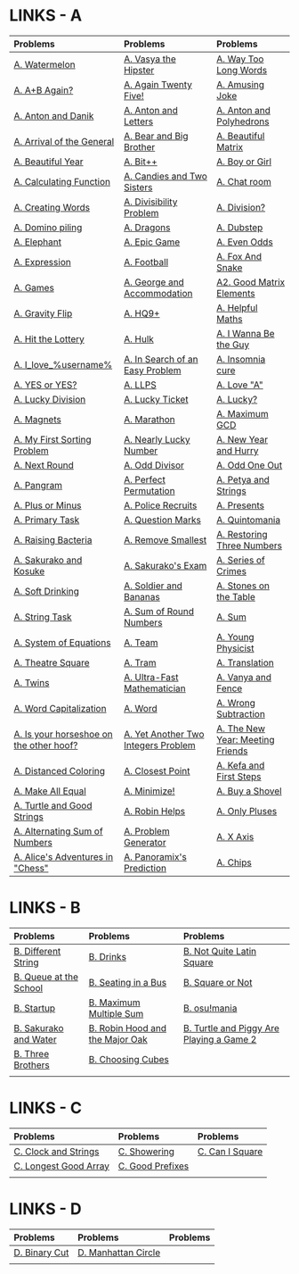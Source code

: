# LINKS - A
| Problems | Problems | Problems |
| :- | :- | :- |
| [ A. Watermelon ](https://codeforces.com/contest/4/problem/A) | [ A. Vasya the Hipster ](https://codeforces.com/contest/581/problem/A) | [ A. Way Too Long Words ](https://codeforces.com/contest/71/problem/A) |
| [ A. A+B Again? ](https://codeforces.com/contest/1999/problem/A) | [ A. Again Twenty Five! ](https://codeforces.com/contest/630/problem/A) | [ A. Amusing Joke ](https://codeforces.com/contest/141/problem/A) |
| [ A. Anton and Danik ](https://codeforces.com/contest/734/problem/A) | [ A. Anton and Letters ](https://codeforces.com/contest/443/problem/A) | [ A. Anton and Polyhedrons ](https://codeforces.com/problemset/problem/785/A) |
| [ A. Arrival of the General ](https://codeforces.com/contest/144/problem/A) | [ A. Bear and Big Brother ](https://codeforces.com/contest/791/problem/A) | [ A. Beautiful Matrix ](https://codeforces.com/contest/263/problem/A) |
| [ A. Beautiful Year ](https://codeforces.com/contest/271/problem/A) | [ A. Bit++ ](https://codeforces.com/contest/282/problem/A) | [ A. Boy or Girl ](https://codeforces.com/contest/236/problem/A) |
| [ A. Calculating Function ](https://codeforces.com/contest/486/problem/A) | [ A. Candies and Two Sisters ](https://codeforces.com/contest/1335/problem/A) | [ A. Chat room ](https://codeforces.com/contest/58/problem/A) |
| [ A. Creating Words ](https://codeforces.com/contest/1985/problem/A) | [ A. Divisibility Problem ](https://codeforces.com/contest/1328/problem/A) | [ A. Division? ](https://codeforces.com/contest/1669/problem/A) |
| [ A. Domino piling ](https://codeforces.com/contest/50/problem/A) | [ A. Dragons ](https://codeforces.com/contest/230/problem/A) | [ A. Dubstep ](https://codeforces.com/contest/208/problem/A) |
| [ A. Elephant ](https://codeforces.com/contest/617/problem/A) | [ A. Epic Game ](https://codeforces.com/contest/119/problem/A) | [ A. Even Odds ](https://codeforces.com/contest/318/problem/A) |
| [ A. Expression ](https://codeforces.com/contest/479/problem/A) | [ A. Football ](https://codeforces.com/contest/96/problem/A) | [ A. Fox And Snake ](https://codeforces.com/contest/510/problem/A) |
| [ A. Games ](https://codeforces.com/contest/268/problem/A) | [ A. George and Accommodation ](https://codeforces.com/contest/467/problem/A) | [ A2. Good Matrix Elements ](https://codeforces.com/contest/177/problem/A2) |
| [ A. Gravity Flip ](https://codeforces.com/contest/405/problem/A) | [ A. HQ9+ ](https://codeforces.com/contest/133/problem/A) | [ A. Helpful Maths ](https://codeforces.com/contest/339/problem/A) |
| [ A. Hit the Lottery ](https://codeforces.com/contest/996/problem/A) | [ A. Hulk ](https://codeforces.com/contest/705/problem/A) | [ A. I Wanna Be the Guy ](https://codeforces.com/contest/469/problem/A) |
| [ A. I_love_%username% ](https://codeforces.com/contest/155/problem/A) | [ A. In Search of an Easy Problem ](https://codeforces.com/contest/1030/problem/A) | [ A. Insomnia cure ](https://codeforces.com/contest/148/problem/A) |
| [ A. YES or YES? ](https://codeforces.com/contest/1703/problem/A) | [ A. LLPS ](https://codeforces.com/problemset/problem/202/A) | [ A. Love "A" ](https://codeforces.com/contest/1146/problem/A) |
| [ A. Lucky Division ](https://codeforces.com/contest/122/problem/A) | [ A. Lucky Ticket ](https://codeforces.com/contest/146/problem/A) | [ A. Lucky? ](https://codeforces.com/contest/1676/problem/A) |
| [ A. Magnets ](https://codeforces.com/contest/344/problem/A) | [ A. Marathon ](https://codeforces.com/contest/1692/problem/A) | [ A. Maximum GCD ](https://codeforces.com/problemset/problem/1370/A) |
| [ A. My First Sorting Problem ](https://codeforces.com/contest/1971/problem/A) | [ A. Nearly Lucky Number ](https://codeforces.com/contest/110/problem/A) | [ A. New Year and Hurry ](https://codeforces.com/contest/750/problem/A) |
| [ A. Next Round ](https://codeforces.com/contest/158/problem/A) | [ A. Odd Divisor ](https://codeforces.com/contest/1475/problem/A) | [ A. Odd One Out ](https://codeforces.com/contest/1915/problem/A) |
| [ A. Pangram ](https://codeforces.com/contest/520/problem/A) | [ A. Perfect Permutation ](https://codeforces.com/contest/233/problem/A) | [ A. Petya and Strings ](https://codeforces.com/contest/112/problem/A) |
| [ A. Plus or Minus ](https://codeforces.com/contest/1807/problem/A) | [ A. Police Recruits ](https://codeforces.com/contest/427/problem/A) | [ A. Presents ](https://codeforces.com/contest/136/problem/A) |
| [ A. Primary Task ](https://codeforces.com/contest/2000/problem/A) | [ A. Question Marks ](https://codeforces.com/contest/1993/problem/A) | [ A. Quintomania ](https://codeforces.com/contest/2036/problem/A) |
| [ A. Raising Bacteria ](https://codeforces.com/contest/579/problem/A) | [ A. Remove Smallest ](https://codeforces.com/contest/1399/problem/A) | [ A. Restoring Three Numbers ](https://codeforces.com/contest/1154/problem/A) |
| [ A. Sakurako and Kosuke ](https://codeforces.com/problemset/problem/2033/A) | [ A. Sakurako's Exam ](https://codeforces.com/contest/2008/problem/A) | [ A. Series of Crimes ](https://codeforces.com/contest/181/problem/A) |
| [ A. Soft Drinking ](https://codeforces.com/contest/151/problem/A) | [ A. Soldier and Bananas ](https://codeforces.com/contest/546/problem/A) | [ A. Stones on the Table ](https://codeforces.com/contest/266/problem/A) |
| [ A. String Task ](https://codeforces.com/contest/118/problem/A) | [ A. Sum of Round Numbers ](https://codeforces.com/contest/1352/problem/A) | [ A. Sum ](https://codeforces.com/contest/1742/problem/A) |
| [ A. System of Equations ](https://codeforces.com/contest/214/problem/A) | [ A. Team ](https://codeforces.com/contest/231/problem/A) | [ A. Young Physicist ](https://codeforces.com/contest/69/problem/A) |
| [ A. Theatre Square ](https://codeforces.com/contest/1/problem/A) | [ A. Tram ](https://codeforces.com/contest/116/problem/A) | [ A. Translation ](https://codeforces.com/contest/41/problem/A) |
| [ A. Twins ](https://codeforces.com/contest/160/problem/A) | [ A. Ultra-Fast Mathematician ](https://codeforces.com/contest/61/problem/A) | [ A. Vanya and Fence ](https://codeforces.com/contest/677/problem/A) |
| [ A. Word Capitalization ](https://codeforces.com/contest/281/problem/A) | [ A. Word ](https://codeforces.com/contest/59/problem/A) | [ A. Wrong Subtraction ](https://codeforces.com/contest/977/problem/A) |
| [ A. Is your horseshoe on the other hoof? ](https://codeforces.com/contest/228/problem/A) | [ A. Yet Another Two Integers Problem ](https://codeforces.com/contest/1409/problem/A) | [ A. The New Year: Meeting Friends ](https://codeforces.com/contest/723/problem/A) |
| [ A. Distanced Coloring ](https://codeforces.com/contest/2002/problem/A) | [ A. Closest Point ](https://codeforces.com/contest/2004/problem/A) | [ A. Kefa and First Steps ](https://codeforces.com/contest/580/problem/A) |
| [ A. Make All Equal ](https://codeforces.com/contest/2001/problem/A) | [ A. Minimize! ](https://codeforces.com/contest/2009/problem/A) | [ A. Buy a Shovel ](https://codeforces.com/contest/732/problem/A) |
| [ A. Turtle and Good Strings ](https://codeforces.com/contest/2003/problem/A) | [ A. Robin Helps ](https://codeforces.com/contest/2014/problem/A) | [ A. Only Pluses ](https://codeforces.com/contest/1992/problem/A) |
| [ A. Alternating Sum of Numbers ](https://codeforces.com/contest/2010/problem/A) | [ A. Problem Generator ](https://codeforces.com/contest/1980/problem/A) | [ A. X Axis ](https://codeforces.com/contest/1986/problem/A) |
| [ A. Alice's Adventures in "Chess" ](https://codeforces.com/contest/2028/problem/A) | [ A. Panoramix's Prediction ](https://codeforces.com/problemset/problem/80/A) | [ A. Chips ](https://codeforces.com/problemset/problem/92/A) |





# LINKS - B
| Problems | Problems | Problems |
| :- | :- | :- |
| [ B. Different String ](https://codeforces.com/contest/1971/problem/B) | [ B. Drinks ](https://codeforces.com/contest/200/problem/B) | [ B. Not Quite Latin Square ](https://codeforces.com/contest/1915/problem/B) |
| [ B. Queue at the School ](https://codeforces.com/contest/266/problem/B) | [ B. Seating in a Bus ](https://codeforces.com/contest/2000/problem/B) | [ B. Square or Not ](https://codeforces.com/contest/2008/problem/B) |
| [ B. Startup ](https://codeforces.com/contest/2036/problem/B) | [ B. Maximum Multiple Sum ](https://codeforces.com/contest/1985/problem/B) | [ B. osu!mania ](https://codeforces.com/contest/2009/problem/B) |
| [ B. Sakurako and Water ](https://codeforces.com/problemset/problem/2033/B) | [ B. Robin Hood and the Major Oak ](https://codeforces.com/contest/2014/problem/B) | [ B. Turtle and Piggy Are Playing a Game 2 ](https://codeforces.com/contest/2003/problem/B) |
| [ B. Three Brothers ](https://codeforces.com/contest/2010/problem/B) | [ B. Choosing Cubes ](https://codeforces.com/contest/1980/problem/B) | [  ]() |
| [ ]() | [  ]() | [  ]() |





# LINKS - C
| Problems | Problems | Problems |
| :- | :- | :- |
| [ C. Clock and Strings ](https://codeforces.com/contest/1971/problem/C) | [ C. Showering ](https://codeforces.com/contest/1999/problem/C) | [ C. Can I Square ](https://codeforces.com/contest/1915/problem/C) |
| [ C. Longest Good Array ](https://codeforces.com/contest/2008/problem/C) | [ C. Good Prefixes ](https://codeforces.com/contest/1985/problem/C) | [  ]() |
| [  ]() | [  ]() | [  ]() |





# LINKS - D
| Problems | Problems | Problems |
| :- | :- | :- |
| [ D. Binary Cut ](https://codeforces.com/contest/1971/problem/D) | [ D. Manhattan Circle ](https://codeforces.com/contest/1985/problem/D) | [  ]() |
| [  ]() | [  ]() | [  ]() |
